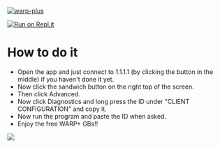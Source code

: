 [![warp-plus](https://github-readme-stats.vercel.app/api/pin/?username=duc2ht&repo=warp-plus&theme=dark)](https://github.com/duc2ht/warp-plus)<br/>

[![Run on Repl.it](https://repl.it/badge/github/duc2ht/warp-plus)](https://repl.it/github/duc2ht/warp-plus)

# How to do it
  - Open the app and just connect to 1.1.1.1 (by clicking the button in the middle) if you haven't done it yet.
  - Now click the sandwich button on the right top of the screen.
  - Then click Advanced.
  - Now click Diagnostics and long press the ID under "CLIENT CONFIGURATION" and copy it.
  - Now run the program and paste the ID when asked.
  - Enjoy the free WARP+ GBs!!

<a href="https://app.fossa.com/projects/git%2Bgithub.com%2Fnxvvvv%2Fwarp-plus?ref=badge_small" alt="FOSSA Status"><img src="https://app.fossa.com/api/projects/git%2Bgithub.com%2Fnxvvvv%2Fwarp-plus.svg?type=small"/></a>
